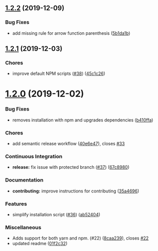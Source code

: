 ## [1.2.2](https://github.com/arianacosta/poetic/compare/v1.2.1...v1.2.2) (2019-12-09)


### Bug Fixes

* add missing rule for arrow function parenthesis ([5b1da1b](https://github.com/arianacosta/poetic/commit/5b1da1ba2656c33bd126f72f2e50bb17bc2d9313))

## [1.2.1](https://github.com/arianacosta/poetic/compare/v1.2.0...v1.2.1) (2019-12-03)


### Chores

* improve default NPM scripts ([#38](https://github.com/arianacosta/poetic/issues/38)) ([45c1c26](https://github.com/arianacosta/poetic/commit/45c1c2672bc27c4ad3d771e5ee2d684a4a2d952f))

# [1.2.0](https://github.com/arianacosta/poetic/compare/v1.1.0...v1.2.0) (2019-12-02)


### Bug Fixes

* removes installation with npm and upgrades dependencies ([b410ffa](https://github.com/arianacosta/poetic/commit/b410ffada1de0fb5550002bbbcf91ed451f36eb4))


### Chores

* add semantic release workflow ([40e6e47](https://github.com/arianacosta/poetic/commit/40e6e47e88342eb5a1974c089759960bc98366fb)), closes [#33](https://github.com/arianacosta/poetic/issues/33)


### Continuous Integration

* **release:** fix issue with protected branch ([#37](https://github.com/arianacosta/poetic/issues/37)) ([67c8980](https://github.com/arianacosta/poetic/commit/67c8980c9469e312917dbf78bcbb24b60126eca9))


### Documentation

* **contributing:** improve instructions for contributing ([35a4696](https://github.com/arianacosta/poetic/commit/35a46965008a877f3bc196a6308904d2f0e7362e))


### Features

* simplify installation script ([#36](https://github.com/arianacosta/poetic/issues/36)) ([ab52404](https://github.com/arianacosta/poetic/commit/ab524046157fa0e04b0030d324595e99d37932e8))


### Miscellaneous

* Adds support for both yarn and npm. (#22) ([8caa239](https://github.com/arianacosta/poetic/commit/8caa239280089bd12efbeab911173d35b80b41ff)), closes [#22](https://github.com/arianacosta/poetic/issues/22)
* updated readme ([01f2c32](https://github.com/arianacosta/poetic/commit/01f2c323f18a902ba8afdda24b21fe0862e0147b))

